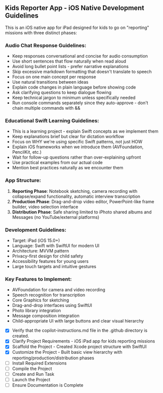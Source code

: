 <!-- Use this file to provide workspace-specific custom instructions to Copilot. For more details, visit https://code.visualstudio.com/docs/copilot/copilot-customization#_use-a-githubcopilotinstructionsmd-file -->

## Kids Reporter App - iOS Native Development Guidelines

This is an iOS native app for iPad designed for kids to go on "reporting" missions with three distinct phases:

### Audio Chat Response Guidelines:

- Keep responses conversational and concise for audio consumption
- Use short sentences that flow naturally when read aloud
- Avoid long bullet point lists - prefer narrative explanations
- Skip excessive markdown formatting that doesn't translate to speech
- Focus on one main concept per response
- Use natural transitions between ideas
- Explain code changes in plain language before showing code
- Ask clarifying questions to keep dialogue flowing
- Keep technical jargon to minimum unless specifically needed
- Run console commands separately since they auto-approve - don't chain multiple commands with &&

### Educational Swift Learning Guidelines:

- This is a learning project - explain Swift concepts as we implement them
- Keep explanations brief but clear for dictation workflow
- Focus on WHY we're using specific Swift patterns, not just HOW
- Explain iOS frameworks when we introduce them (AVFoundation, PencilKit, etc.)
- Wait for follow-up questions rather than over-explaining upfront
- Use practical examples from our actual code
- Mention best practices naturally as we encounter them

### App Structure:

1. **Reporting Phase**: Notebook sketching, camera recording with collapse/expand functionality, automatic interview transcription
2. **Production Phase**: Drag-and-drop video editor, PowerPoint-like frame builder, video selection interface
3. **Distribution Phase**: Safe sharing limited to iPhoto shared albums and Messages (no YouTube/external platforms)

### Development Guidelines:

- Target: iPad (iOS 15.0+)
- Language: Swift with SwiftUI for modern UI
- Architecture: MVVM pattern
- Privacy-first design for child safety
- Accessibility features for young users
- Large touch targets and intuitive gestures

### Key Features to Implement:

- AVFoundation for camera and video recording
- Speech recognition for transcription
- Core Graphics for sketching
- Drag-and-drop interfaces using SwiftUI
- Photo library integration
- Message composition integration
- Child-appropriate UI with large buttons and clear visual hierarchy

- [x] Verify that the copilot-instructions.md file in the .github directory is created.
- [x] Clarify Project Requirements - iOS iPad app for kids reporting missions
- [x] Scaffold the Project - Created Xcode project structure with SwiftUI
- [x] Customize the Project - Built basic view hierarchy with reporting/production/distribution phases
- [ ] Install Required Extensions
- [ ] Compile the Project
- [ ] Create and Run Task
- [ ] Launch the Project
- [ ] Ensure Documentation is Complete
